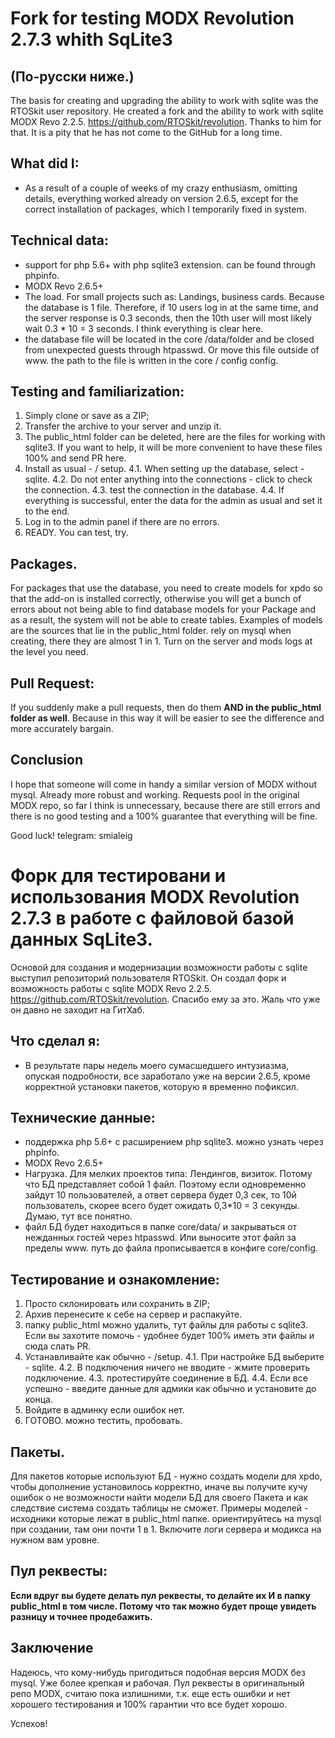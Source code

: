 # Fork for testing MODX Revolution 2.7.3 whith SqLite3
## (По-русски ниже.)

The basis for creating and upgrading the ability to work with sqlite was the RTOSkit user repository.
He created a fork and the ability to work with sqlite MODX Revo 2.2.5. https://github.com/RTOSkit/revolution. Thanks to him for that. It is a pity that he has not come to the GitHub for a long time.

## What did I:
- As a result of a couple of weeks of my crazy enthusiasm, omitting details, everything worked already on version 2.6.5, except for the correct installation of packages, which I temporarily fixed in system.

## Technical data:
- support for php 5.6+ with php sqlite3 extension. can be found through phpinfo.
- MODX Revo 2.6.5+
- The load. For small projects such as: Landings, business cards. Because the database is 1 file. Therefore, if 10 users log in at the same time, and the server response is 0.3 seconds, then the 10th user will most likely wait 0.3 * 10 = 3 seconds. I think everything is clear here.
- the database file will be located in the core /data/folder and be closed from unexpected guests through htpasswd. Or move this file outside of www. the path to the file is written in the core / config config.

## Testing and familiarization:
1. Simply clone or save as a ZIP;
2. Transfer the archive to your server and unzip it.
3. The public_html folder can be deleted, here are the files for working with sqlite3. If you want to help, it will be more convenient to have these files 100% and send PR here.
4. Install as usual - / setup.
4.1. When setting up the database, select - sqlite.
4.2. Do not enter anything into the connections - click to check the connection.
4.3. test the connection in the database.
4.4. If everything is successful, enter the data for the admin as usual and set it to the end.
5. Log in to the admin panel if there are no errors.
6. READY. You can test, try.

## Packages.
For packages that use the database, you need to create models for xpdo so that the add-on is installed correctly, otherwise you will get a bunch of errors about not being able to find database models for your Package and as a result, the system will not be able to create tables.
Examples of models are the sources that lie in the public_html folder. rely on mysql when creating, there they are almost 1 in 1.
Turn on the server and mods logs at the level you need.

## Pull Request:
If you suddenly make a pull requests, then do them **AND in the public_html folder as well**.
Because in this way it will be easier to see the difference and more accurately bargain.

## Conclusion
I hope that someone will come in handy a similar version of MODX without mysql. Already more robust and working.
Requests pool in the original MODX repo, so far I think is unnecessary, because there are still errors and there is no good testing and a 100% guarantee that everything will be fine.

Good luck!
telegram: smialeig

# Форк для тестировани и использования MODX Revolution 2.7.3 в работе с файловой базой данных SqLite3.

Основой для создания и модернизации возможности работы с sqlite выступил репозиторий пользователя RTOSkit.
Он создал форк и возможность работы с sqlite MODX Revo 2.2.5. https://github.com/RTOSkit/revolution. Спасибо ему за это. Жаль что уже он давно не заходит на ГитХаб.

## Что сделал я:
- В результате пары недель моего сумасшедшего интузиазма, опуская подробности, все заработало уже на версии 2.6.5, кроме корректной установки пакетов, которую я временно пофиксил.

## Технические данные:
- поддержка php 5.6+ с расширением php sqlite3. можно узнать через phpinfo.
- MODX Revo 2.6.5+
- Нагрузка. Для мелких проектов типа: Лендингов, визиток. Потому что БД представляет собой 1 файл. Поэтому если одновременно зайдут 10 пользователей, а ответ сервера будет 0,3 сек, то 10й пользователь, скорее всего будет ожидать 0,3*10 = 3 секунды. Думаю, тут все понятно.
- файл БД будет находиться в папке core/data/ и закрываться от нежданных гостей через htpasswd. Или выносите этот файл за пределы www. путь до файла прописывается в конфиге core/config. 

## Тестирование и ознакомление:
1. Просто склонировать или сохранить в ZIP;
2. Архив перенесите к себе на сервер и распакуйте.
3. папку public_html можно удалить, тут файлы для работы с sqlite3. Если вы захотите помочь - удобнее будет 100% иметь эти файлы и сюда слать PR.
4. Устанавливайте как обычно - /setup.
4.1. При настройке БД выберите - sqlite.
4.2. В подключения ничего не вводите - жмите проверить подключение.
4.3. протестируйте соединение в БД.
4.4. Если все успешно - введите данные для адмики как обычно и установите до конца.
5. Войдите в админку если ошибок нет.
6. ГОТОВО. можно тестить, пробовать.

## Пакеты.
Для пакетов которые используют БД - нужно создать модели для xpdo, чтобы дополнение установилось корректно, иначе вы получите кучу ошибок о не возможности найти модели БД для своего Пакета и как следствие система создать таблицы не сможет.
Примеры моделей - исходники которые лежат в public_html папке. ориентируйтесь на mysql при создании, там они почти 1 в 1.
Включите логи сервера и модикса на нужном вам уровне.

## Пул реквесты:
**Если вдруг вы будете делать пул реквесты, то делайте их И в папку public_html в том числе.
Потому что так можно будет проще увидеть разницу и точнее продебажить.**

## Заключение
Надеюсь, что кому-нибудь пригодиться подобная версия MODX без mysql. Уже более крепкая и рабочая.
Пул реквесты в оригинальный репо MODX, считаю пока излишними, т.к. еще есть ошибки и нет хорошего тестирования и 100% гарантии что все будет хорошо.

Успехов!